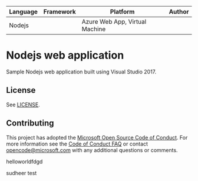 | Language | Framework | Platform | Author |
| -------- | -------- |--------|--------|
| Nodejs |  | Azure Web App, Virtual Machine| |


# Nodejs web application

Sample Nodejs web application built using Visual Studio 2017.

## License

See [LICENSE](LICENSE).

## Contributing

This project has adopted the [Microsoft Open Source Code of Conduct](https://opensource.microsoft.com/codeofconduct/). For more information see the [Code of Conduct FAQ](https://opensource.microsoft.com/codeofconduct/faq/) or contact [opencode@microsoft.com](mailto:opencode@microsoft.com) with any additional questions or comments.


helloworldfdgd

sudheer
test



